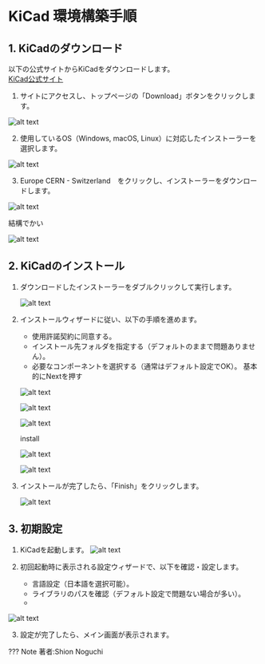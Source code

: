 # KiCad 環境構築手順

## 1. KiCadのダウンロード
以下の公式サイトからKiCadをダウンロードします。  
[KiCad公式サイト](https://www.kicad.org/)

1. サイトにアクセスし、トップページの「Download」ボタンをクリックします。
   
![alt text](images/aa3.png)

2. 使用しているOS（Windows, macOS, Linux）に対応したインストーラーを選択します。
   
![alt text](images/aa.png)

3. Europe CERN - Switzerland　をクリックし、インストーラーをダウンロードします。
   
![alt text](images/aa1.png)

結構でかい

![alt text](images/aa2.png)

## 2. KiCadのインストール
1. ダウンロードしたインストーラーをダブルクリックして実行します。

   ![alt text](images/aa-0.png)

2. インストールウィザードに従い、以下の手順を進めます。
   - 使用許諾契約に同意する。
   - インストール先フォルダを指定する（デフォルトのままで問題ありません）。
   - 必要なコンポーネントを選択する（通常はデフォルト設定でOK）。
   基本的にNextを押す

   ![alt text](images/aa-1.png)

   ![alt text](images/aa-2.png)

   ![alt text](images/aa-3.png)

   install

   ![alt text](images/aa-4.png)

   ![alt text](images/aa-5.png)

3. インストールが完了したら、「Finish」をクリックします。

   ![alt text](images/aa-6.png)


## 3. 初期設定
1. KiCadを起動します。
   ![alt text](images/aa-7.png)

2. 初回起動時に表示される設定ウィザードで、以下を確認・設定します。
   - 言語設定（日本語を選択可能）。
   - ライブラリのパスを確認（デフォルト設定で問題ない場合が多い）。
   - 
  ![alt text](images/aa-8.png)

3. 設定が完了したら、メイン画面が表示されます。


??? Note
    著者:Shion Noguchi